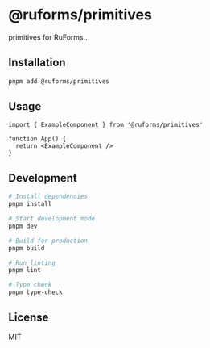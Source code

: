 # @ruforms/primitives

primitives for RuForms..

## Installation

```bash
pnpm add @ruforms/primitives
```

## Usage

```tsx
import { ExampleComponent } from '@ruforms/primitives'

function App() {
  return <ExampleComponent />
}
```

## Development

```bash
# Install dependencies
pnpm install

# Start development mode
pnpm dev

# Build for production
pnpm build

# Run linting
pnpm lint

# Type check
pnpm type-check
```

## License

MIT
